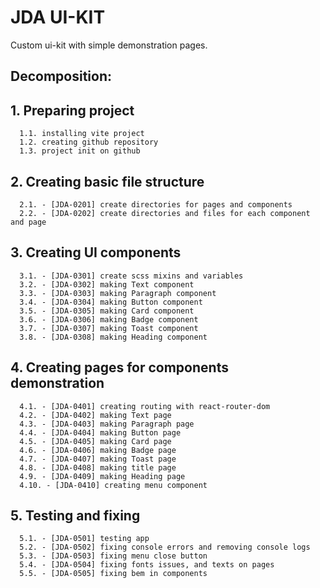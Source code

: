 # JDA UI-KIT

Custom ui-kit with simple demonstration pages.

## Decomposition:

## 1. Preparing project

      1.1. installing vite project
      1.2. creating github repository
      1.3. project init on github

## 2. Creating basic file structure

      2.1. - [JDA-0201] create directories for pages and components
      2.2. - [JDA-0202] create directories and files for each component and page

## 3. Creating UI components

      3.1. - [JDA-0301] create scss mixins and variables
      3.2. - [JDA-0302] making Text component
      3.3. - [JDA-0303] making Paragraph component
      3.4. - [JDA-0304] making Button component
      3.5. - [JDA-0305] making Card component
      3.6. - [JDA-0306] making Badge component
      3.7. - [JDA-0307] making Toast component
      3.8. - [JDA-0308] making Heading component

## 4. Creating pages for components demonstration

      4.1. - [JDA-0401] creating routing with react-router-dom
      4.2. - [JDA-0402] making Text page
      4.3. - [JDA-0403] making Paragraph page
      4.4. - [JDA-0404] making Button page
      4.5. - [JDA-0405] making Card page
      4.6. - [JDA-0406] making Badge page
      4.7. - [JDA-0407] making Toast page
      4.8. - [JDA-0408] making title page
      4.9. - [JDA-0409] making Heading page
      4.10. - [JDA-0410] creating menu component

## 5. Testing and fixing

      5.1. - [JDA-0501] testing app
      5.2. - [JDA-0502] fixing console errors and removing console logs
      5.3. - [JDA-0503] fixing menu close button
      5.4. - [JDA-0504] fixing fonts issues, and texts on pages
      5.5. - [JDA-0505] fixing bem in components

